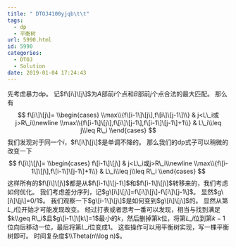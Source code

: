 ```yaml
---
title: " DTOJ4100yjqb\t\t"
tags:
  - dp
  - 平衡树
url: 5990.html
id: 5990
categories:
  - DTOJ
  - Solution
date: 2019-01-04 17:24:43
---
```


先考虑暴力dp。 记$f\[i\]\[j\]$为$A$部前$i$个点和$B$部前$j$个点合法的最大匹配。 那么有 $$ f\[i\]\[j\]= \\begin{cases} \\max\\{f\[i-1\]\[j\],f\[i\]\[j-1\]\\} & j<L\_i或j>R\_i\\newline \\max\\{f\[i-1\]\[j\],f\[i\]\[j-1\],f\[i-1\]\[j-1\]+1\\} & L\_i\\leq j\\leq R\_i \\end{cases} $$ 我们发现对于同一个$i$，$f\[i\]\[j\]$是单调不降的。 那么我们的dp式子可以稍微的改变一下 $$ f\[i\]\[j\]= \\begin{cases} f\[i-1\]\[j\] & j<L\_i或j>R\_i\\newline \\max\\{f\[i-1\]\[j\],f\[i-1\]\[j-1\]+1\\} & L\_i\\leq j\\leq R\_i \\end{cases} $$ 这样所有的$f\[i\]\[j\]$都是从$f\[i-1\]\[j-1\]$和$f\[i-1\]\[j\]$转移来的，我们考虑如何优化。 我们考虑差分序列，记$g\[i\]\[j\]=f\[i\]\[j\]-f\[i\]\[j-1\]$。 显然$g\[i\]\[j\]=0/1$。 我们观察一下$g\[i-1\]\[j\]$是如何变到$g\[i\]\[j\]$的。 显然从第$L\_i$位开始才可能发现改变。 经过打表或者思考一番可以发现，相当与找到满足$k\\geq R\_i$且$g\[i-1\]\[k\]=1$最小的$k$，然后删掉第$k$位，将第$L\_i$位到第$k-1$位向后移动一位，最后将第$L\_i$位变成$1$。 这些操作可以用平衡树实现，写一棵平衡树即可。 时间复杂度$\\Theta(n\\log n)$。